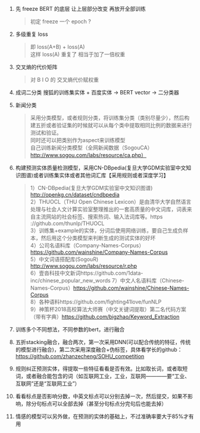 1. 先 freeze BERT 的底层 让上层部分改变 再放开全部训练  
    > 初定 freeze 一个 epoch ?
    
2. 多级重复 loss
    > 即 loss(A+B) + loss(A)  
    这样 loss(A) 重复了 相当于加了一倍权重
    
3. 交叉熵的代价矩阵
    > 对 B I O 的 交叉熵代价赋权重
    
4. 成词二分类 搜狐的训练集实体 + 百度实体  -> BERT vector -> 二分类器

5. 新闻分类
	> 采用分类模型，或者规则分类，将训练集分类（类别尽量少），然后构建五折或者验证集的时候就可以从每个类中提取相同比例的数据来进行测试和验证。  
	> 同时还可以把类别作为aspect来训练模型  
	> 自己训练新闻分类模型（全网新闻数据（SogouCA）http://www.sogou.com/labs/resource/ca.php）

6. 构建预测实体质量检测模型，采用CN-DBpedia(复旦大学GDM实验室中文知识图谱)或者训练集实体或者其他词汇库【采用规则或者深度学习】
	> 1）CN-DBpedia(复旦大学GDM实验室中文知识图谱) http://openkg.cn/dataset/cndbpedia  
	> 2）THUOCL（THU Open Chinese Lexicon）是由清华大学自然语言处理与社会人文计算实验室整理推出的一套高质量的中文词库，词表来自主流网站的社会标签、搜索热词、输入法词库等。https
	://github.com/thunlp/THUOCL  
	> 3）训练集+example的实体，分词后使用网络训练，要自己生成负样本，然后用这个分类模型来判断生成的测试实体的好坏  
	> 4）公司名语料库（Company-Names-Corpus）https://github.com/wainshine/Company-Names-Corpus  
	> 5）中文词语搭配库(SogouR) http://www.sogou.com/labs/resource/r.php  
	> 6）壹沓科技中文新词https://github.com/1data-inc/chinese_popular_new_words
	> 7）中文人名语料库（Chinese-Names-Corpus）https://github.com/wainshine/Chinese-Names-Corpus  
	> 8）各种语料https://github.com/fighting41love/funNLP   
	> 9）神策杯2018高校算法大师赛（中文关键词提取）第二名代码方案（带有字典）https://github.com/bigzhao/Keyword_Extraction

7. 训练多个不同想法，不同参数的bert，进行融合

8. 五折stacking融合，融合两次，第一次采用DNN(可以配合传统的特征，传统的模型进行融合)，第二次采用深度融合+伪标签，具体看学长的github：https://github.com/zhanzecheng/SOHU_competition

9. 规则纠正预测实体，得提取一些特征看看是否有效。比如取长词，或者取短词，或者融合能包含的词（如互联网工业，工业，互联网————要“工业、互联网”还是“互联网工业”）

10. 看看标点是否影响分数，中英文标点可以分别去掉一次，然后提交，如果不影响，除分句标点可以全部去掉（甚至分句标点分完句后也能去掉）

11. 情感的模型可以另外做，在预测的实体的基础上，不过准确率要大于85%才有用